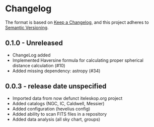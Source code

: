 # Changelog

The format is based on [Keep a Changelog](https://keepachangelog.com/en/1.0.0/),
and this project adheres to [Semantic Versioning](https://semver.org/spec/v2.0.0.html).

## 0.1.0 - Unreleased

- ChangeLog added
- Implemented Haversine formula for calculating proper spherical distance calculation (#10)
- Added missing dependency: astropy (#34)

## 0.0.3 - release date unspecified

- Imported data from now defunct iteleskop.org project
- Added catalogs (NGC, IC, Caldwell, Messier)
- Added configuration (hevelius config)
- Added ability to scan FITS files in a repository
- Added data analysis (all sky chart, groups)
